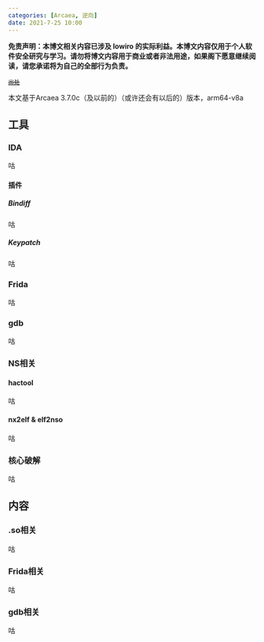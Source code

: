 ```yaml
---
categories: [Arcaea, 逆向]
date: 2021-7-25 10:00
---
```


**免责声明：本博文相关内容已涉及 lowiro 的实际利益。本博文内容仅用于个人软件安全研究与学习。请勿将博文内容用于商业或者非法用途，如果阁下愿意继续阅读，请您承诺将为自己的全部行为负责。**

<small><del>[出处](https://wlt.tql.moe)</del></small>

本文基于Arcaea 3.7.0c（及以前的）（或许还会有以后的）版本，arm64-v8a

## 工具

### IDA

咕

#### 插件

##### Bindiff

咕

##### Keypatch

咕

### Frida

咕

### gdb

咕

### NS相关

#### hactool

咕

#### nx2elf & elf2nso

咕

### 核心破解

咕



## 内容

### .so相关

咕

### Frida相关

咕

### gdb相关

咕